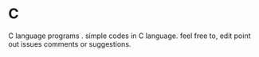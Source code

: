 # C
C language programs .
simple codes in C language.
feel free to,
 edit
 point out issues
 comments 
 or suggestions.
